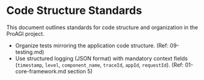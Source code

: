 # Code Structure Standards

This document outlines standards for code structure and organization in the ProAGI project.

- Organize tests mirroring the application code structure. (Ref: 09-testing.md)
- Use structured logging (JSON format) with mandatory context fields (`timestamp`, `level`, `component_name`, `traceId`, `appId`, `requestId`). (Ref: 01-core-framework.md section 5)

